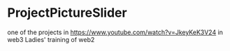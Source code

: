 # ProjectPictureSlider

one of the projects in https://www.youtube.com/watch?v=JkeyKeK3V24 in web3 Ladies' training of web2
